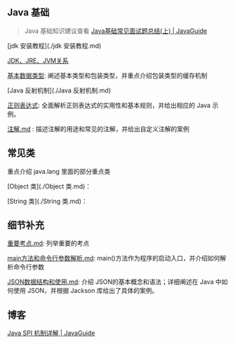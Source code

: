 ## Java 基础

> Java 基础知识建议查看 [Java基础常见面试题总结(上) | JavaGuide](https://javaguide.cn/java/basis/java-basic-questions-01.html#自增自减运算符)

[jdk 安装教程](./jdk 安装教程.md)

[JDK、JRE、JVM关系](./JDK、JRE、JVM关系.md)



[基本数据类型](基本数据类型.md):  阐述基本类型和包装类型，并重点介绍包装类型的缓存机制

[Java 反射机制](./Java 反射机制.md)

[正则表达式](./正则表达式.md):   全面解析正则表达式的实用性和基本规则，并给出相应的 Java 示例。



[注解.md](注解.md) : 描述注解的用途和常见的注解，并给出自定义注解的案例





## 常见类

重点介绍 java.lang 里面的部分重点类

[Object 类](./Object 类.md)： 

[String 类](./String 类.md)： 



## 细节补充

 [重要考点.md](重要考点.md): 列举重要的考点

[main方法和命令行参数解析.md](./main方法和命令行参数解析.md):  main()方法作为程序的启动入口，并介绍如何解析命令行参数

[JSON数据结构和使用.md](./JSON数据结构和使用.md):  介绍 JSON的基本概念和语法；详细阐述在 Java 中如何使用 JSON，并根据 Jackson 库给出了具体的案例。





## 博客

[Java SPI 机制详解 | JavaGuide](https://javaguide.cn/java/basis/spi.html#serviceloader-具体实现)